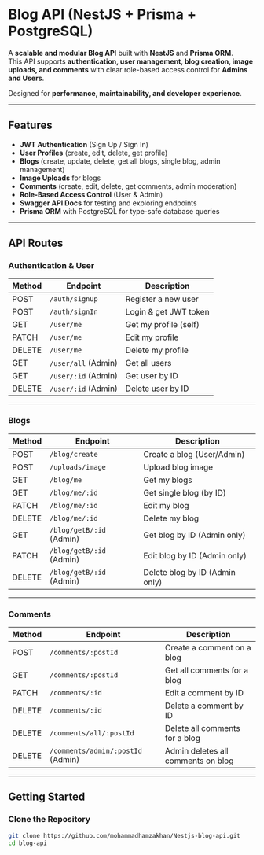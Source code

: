 # Blog API (NestJS + Prisma + PostgreSQL)

A **scalable and modular Blog API** built with **NestJS** and **Prisma ORM**.  
This API supports **authentication, user management, blog creation, image uploads, and comments** with clear role-based access control for **Admins and Users**.

Designed for **performance, maintainability, and developer experience**.

---

## Features

- **JWT Authentication** (Sign Up / Sign In)
- **User Profiles** (create, edit, delete, get profile)
- **Blogs** (create, update, delete, get all blogs, single blog, admin management)
- **Image Uploads** for blogs
- **Comments** (create, edit, delete, get comments, admin moderation)
- **Role-Based Access Control** (User & Admin)
- **Swagger API Docs** for testing and exploring endpoints
- **Prisma ORM** with PostgreSQL for type-safe database queries

---

## API Routes

### Authentication & User

| Method | Endpoint            | Description           |
| ------ | ------------------- | --------------------- |
| POST   | `/auth/signUp`      | Register a new user   |
| POST   | `/auth/signIn`      | Login & get JWT token |
| GET    | `/user/me`          | Get my profile (self) |
| PATCH  | `/user/me`          | Edit my profile       |
| DELETE | `/user/me`          | Delete my profile     |
| GET    | `/user/all` (Admin) | Get all users         |
| GET    | `/user/:id` (Admin) | Get user by ID        |
| DELETE | `/user/:id` (Admin) | Delete user by ID     |

---

### Blogs

| Method | Endpoint                 | Description                    |
| ------ | ------------------------ | ------------------------------ |
| POST   | `/blog/create`           | Create a blog (User/Admin)     |
| POST   | `/uploads/image`         | Upload blog image              |
| GET    | `/blog/me`               | Get my blogs                   |
| GET    | `/blog/me/:id`           | Get single blog (by ID)        |
| PATCH  | `/blog/me/:id`           | Edit my blog                   |
| DELETE | `/blog/me/:id`           | Delete my blog                 |
| GET    | `/blog/getB/:id` (Admin) | Get blog by ID (Admin only)    |
| PATCH  | `/blog/getB/:id` (Admin) | Edit blog by ID (Admin only)   |
| DELETE | `/blog/getB/:id` (Admin) | Delete blog by ID (Admin only) |

---

### Comments

| Method | Endpoint                          | Description                        |
| ------ | --------------------------------- | ---------------------------------- |
| POST   | `/comments/:postId`               | Create a comment on a blog         |
| GET    | `/comments/:postId`               | Get all comments for a blog        |
| PATCH  | `/comments/:id`                   | Edit a comment by ID               |
| DELETE | `/comments/:id`                   | Delete a comment by ID             |
| DELETE | `/comments/all/:postId`           | Delete all comments for a blog     |
| DELETE | `/comments/admin/:postId` (Admin) | Admin deletes all comments on blog |

---

## Getting Started

### Clone the Repository

```bash
git clone https://github.com/mohammadhamzakhan/Nestjs-blog-api.git
cd blog-api
```
